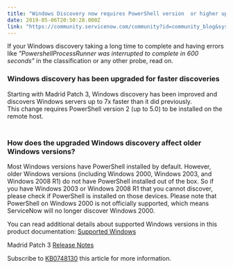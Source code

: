 ```yaml
---
title: "Windows Discovery now requires PowerShell version  or higher up to  installed on the Windows target host"
date: 2019-05-06T20:50:28.000Z
link: "https://community.servicenow.com/community?id=community_blog&sys_id=0bcdf6b4db913348fff8a345ca961918"
---
```

<p>If your Windows discovery taking a long time to complete and having errors like <em>&#34;PowershellProcessRunner was interrupted to complete in 600 seconds&#34;</em> in the classification or any other probe, read on.</p>
<h3>Windows discovery has been upgraded for faster discoveries</h3>
<p>Starting with Madrid Patch 3, Windows discovery has been improved and discovers Windows servers up to 7x faster than it did previously. This change requires PowerShell version 2 (up to 5.0) to be installed on the remote host.</p>
<h3><br />How does the upgraded Windows discovery affect older Windows versions?</h3>
<p>Most Windows versions have PowerShell installed by default. However, older Windows versions (including Windows 2000, Windows 2003, and Windows 2008 R1) do not have PowerShell installed out of the box. So if you have Windows 2003 or Windows 2008 R1 that you cannot discover, please check if PowerShell is installed on those devices. Please note that PowerShell on Windows 2000 is not officially supported, which means ServiceNow will no longer discover Windows 2000.</p>
<p>You can read additional details about supported Windows versions in this product documentation: <a href="https://docs.servicenow.com/bundle/madrid-it-operations-management/page/product/discovery/reference/r_DataCollDiscoWindowsComputers.html" rel="nofollow">Supported Windows </a></p>
<p>Madrid Patch 3 <a href="https://docs.servicenow.com/bundle/madrid-release-notes/page/release-notes/quality/madrid-patch-3.html" rel="nofollow">Release Notes</a></p>
<p>Subscribe to <a href="https://hi.service-now.com/kb_view.do?sysparm_article&#61;KB0748130" rel="nofollow">KB0748130</a> this article for more information.</p>